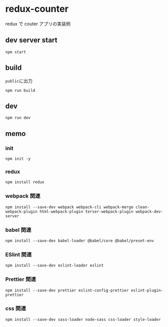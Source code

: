 # redux-counter

redux で couter アプリの実装例

## dev server start

```
npm start
```

## build

`public`に出力

```
npm run build
```

## dev

```
npm run dev
```

## memo

### init

```
npm init -y
```

### redux

```
npm install redux
```

### webpack 関連

```
npm install --save-dev webpack webpack-cli webpack-merge clean-webpack-plugin html-webpack-plugin terser-webpack-plugin webpack-dev-server
```

### babel 関連

```
npm install --save-dev babel-loader @babel/core @babel/preset-env
```

### ESlint 関連

```
npm install --save-dev eslint-loader eslint
```

### Prettier 関連

```
npm install --save-dev prettier eslint-config-prettier eslint-plugin-prettier
```

### css 関連

```
npm install --save-dev sass-loader node-sass css-loader style-loader
```
